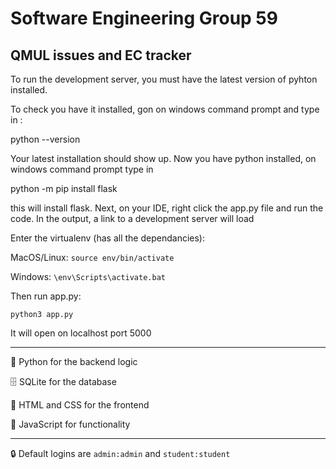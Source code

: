 # Software Engineering Group 59
## QMUL issues and EC tracker

To run the development server, you must have the latest version of pyhton installed.

To check you have it installed, gon on windows command prompt and type in : 

python --version


Your latest installation should show up.
Now you have python installed, on windows command prompt type in

python -m pip install flask

this will install flask.
Next, on your IDE, right click the app.py file and run the code.
In the output, a link to a development server will load



Enter the virtualenv (has all the dependancies):

MacOS/Linux: `source env/bin/activate`

Windows: `\env\Scripts\activate.bat`

Then run app.py:

`python3 app.py`

It will open on localhost port 5000

***

🐍 Python for the backend logic

🗄 SQLite for the database

🎨 HTML and CSS for the frontend

🤖 JavaScript for functionality

***

🔒 Default logins are `admin:admin` and `student:student`
